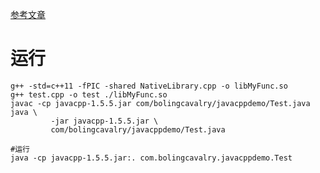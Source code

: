[参考文章](https://xinchen.blog.csdn.net/article/details/118636417)
# 运行
```shell
g++ -std=c++11 -fPIC -shared NativeLibrary.cpp -o libMyFunc.so
g++ test.cpp -o test ./libMyFunc.so
javac -cp javacpp-1.5.5.jar com/bolingcavalry/javacppdemo/Test.java
java \
		 -jar javacpp-1.5.5.jar \
		 com/bolingcavalry/javacppdemo/Test.java

#运行
java -cp javacpp-1.5.5.jar:. com.bolingcavalry.javacppdemo.Test

```
